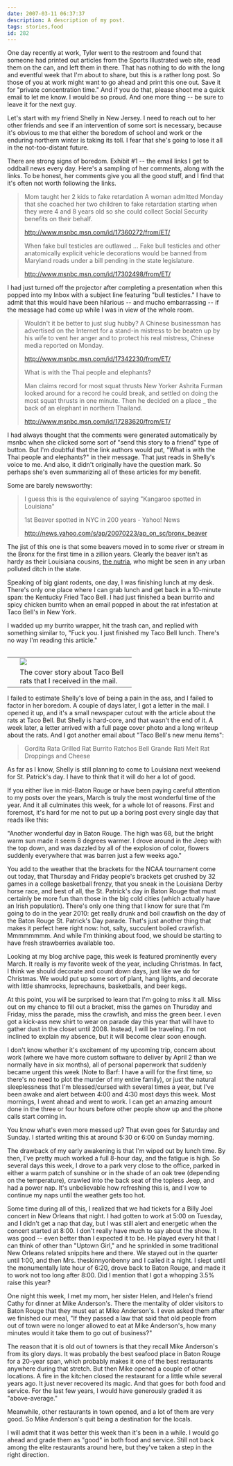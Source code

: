 ```yaml
---
date: 2007-03-11 06:37:37
description: A description of my post.
tags: stories,food
id: 282
---
```

One day recently at work, Tyler went to the restroom and found that someone had printed out articles from the Sports Illustrated web site, read them on the can, and left them in there.  That has nothing to do with the long and eventful week that I'm about to share, but this is a rather long post.  So those of you at work might want to go ahead and print this one out.  Save it for "private concentration time."  And if you do that, please shoot me a quick email to let me know.  I would be so proud.  And one more thing -- be sure to leave it for the next guy.

Let's start with my friend Shelly in New Jersey.  I need to reach out to her other friends and see if an intervention of some sort is necessary, because it's obvious to me that either the boredom of school and work or the enduring northern winter is taking its toll.  I fear that she's going to lose it all in the not-too-distant future.
<!--more-->
There are strong signs of boredom.  Exhibit #1 -- the email links I get to oddball news every day.  Here's a sampling of her comments, along with the links.  To be honest, her comments give you all the good stuff, and I find that it's often not worth following the links.

<blockquote>Mom taught her 2 kids to fake retardation
A woman admitted Monday that she coached her two children to fake retardation starting when they were 4 and 8 years old so she could collect Social Security benefits on their behalf.

<a href="http://www.msnbc.msn.com/id/17360272/from/ET/" target="_blank">http://www.msnbc.msn.com/id/17360272/from/ET/</a>

When fake bull testicles are outlawed ...
Fake bull testicles and other anatomically explicit vehicle decorations would be banned from Maryland roads under a bill pending in the state legislature.

<a href="http://www.msnbc.msn.com/id/17302498/from/ET/" target="_blank">http://www.msnbc.msn.com/id/17302498/from/ET/</a></blockquote>

I had just turned off the projector after completing a presentation when this popped into my Inbox with a subject line featuring "bull testicles."  I have to admit that this would have been hilarious -- and mucho embarrassing -- if the message had come up while I was in view of the whole room.

<blockquote>Wouldn't it be better to just slug hubby?
A Chinese businessman has advertised on the Internet for a stand-in mistress to be beaten up by his wife to vent her anger and to protect his real mistress, Chinese media reported on Monday.

<a href="http://www.msnbc.msn.com/id/17302498/from/ET/" target="_blank">http://www.msnbc.msn.com/id/17342230/from/ET/ 	</a>

What is with the Thai people and elephants?

Man claims record for most squat thrusts
New Yorker Ashrita Furman looked around for a record he could break, and settled on doing the most squat thrusts in one minute. Then he decided on a place _ the back of an elephant in northern Thailand.

<a href="http://www.msnbc.msn.com/id/17283620/from/ET/" target="_blank">http://www.msnbc.msn.com/id/17283620/from/ET/</a></blockquote>

I had always thought that the comments were generated automatically by msnbc when she clicked some sort of "send this story to a friend" type of button.  But I'm doubtful that the link authors would put, "What is with the Thai people and elephants?" in their message.  That just reads in Shelly's voice to me.  And also, it didn't originally have the question mark.  So perhaps she's even summarizing all of these articles for my benefit.

Some are barely newsworthy:

<blockquote>I guess this is the equivalence of saying "Kangaroo spotted in Louisiana"

1st Beaver spotted in NYC in 200 years - Yahoo! News

<a href="http://news.yahoo.com/s/ap/20070223/ap_on_sc/bronx_beaver" target="_blank">http://news.yahoo.com/s/ap/20070223/ap_on_sc/bronx_beaver</a></blockquote>

The jist of this one is that some beavers moved in to some river or stream in the Bronx for the first time in a zillion years.  Clearly the beaver isn't as hardy as their Louisiana cousins, <a href="http://theskinnyonbenny.com/dailyphoto/2007/page.php?year=2007&month=03&day=06" target="_blank">the nutria</a>, who might be seen in any urban polluted ditch in the state.

Speaking of big giant rodents, one day, I was finishing lunch at my desk.  There's only one place where I can grab lunch and get back in a 10-minute span:  the Kentucky Fried Taco Bell.  I had just finished a bean burrito and spicy chicken burrito when an email popped in about the rat infestation at Taco Bell's in New York.

I wadded up my burrito wrapper, hit the trash can, and replied with something similar to, "Fuck you.  I just finished my Taco Bell lunch.  There's no way I'm reading this article."

<table cell padding="2" align="right"><tr><td width="5" rowspan="2"><spacer type="block" width="5" height="1"></td><td width="250" ><img src="/img/rats.jpg"></td></tr><tr><td class="caption" width="250">The cover story about Taco Bell rats that I received in the mail.</td></tr></table>

I failed to estimate Shelly's love of being a pain in the ass, and I failed to factor in her boredom.  A couple of days later, I got a letter in the mail.  I opened it up, and it's a small newspaper cutout with the article about the rats at Taco Bell.  But Shelly is hard-core, and that wasn't the end of it.  A week later, a letter arrived with a full page cover photo and a long writeup about the rats.  And I got another email about "Taco Bell's new menu items":  

<blockquote>Gordita Rata
Grilled Rat Burrito
Ratchos Bell Grande
Rati Melt
Rat Droppings and Cheese</blockquote>

As far as I know, Shelly is still planning to come to Louisiana next weekend for St. Patrick's day.  I have to think that it will do her a lot of good.

If you either live in mid-Baton Rouge or have been paying careful attention to my posts over the years, March is truly the most wonderful time of the year.  And it all culminates this week, for a whole lot of reasons.  First and foremost, it's hard for me not to put up a boring post every single day that reads like this:

"Another wonderful day in Baton Rouge.  The high was 68, but the bright warm sun made it seem 8 degrees warmer.  I drove around in the Jeep with the top down, and was dazzled by all of the explosion of color, flowers suddenly everywhere that was barren just a few weeks ago."

You add to the weather that the brackets for the NCAA tournament come out today, that Thursday and Friday people's brackets get crushed by 32 games in a college basketball frenzy, that you sneak in the Louisiana Derby horse race, and best of all, the St. Patrick's day in Baton Rouge that must certainly be more fun than those in the big cold cities (which actually have an Irish population).  There's only one thing that I know for sure that I'm going to do in the year 2010:  get really drunk and boil crawfish on the day of the Baton Rouge St. Patrick's Day parade.  That's just another thing that makes it perfect here right now:  hot, salty, succulent boiled crawfish.  Mmmmmmmm.  And while I'm thinking about food, we should be starting to have fresh strawberries available too.

Looking at my blog archive page, this week is featured prominently every March.  It really is my favorite week of the year, including Christmas.  In fact, I think we should decorate and count down days, just like we do for Christmas.  We would put up some sort of plant, hang lights, and decorate with little shamrocks, leprechauns, basketballs, and beer kegs.

At this point, you will be surprised to learn that I'm going to miss it all.  Miss out on my chance to fill out a bracket, miss the games on Thursday and Friday, miss the parade, miss the crawfish, and miss the green beer.  I even got a kick-ass new shirt to wear on parade day this year that will have to gather dust in the closet until 2008.  Instead, I will be traveling.  I'm not inclined to explain my absence, but it will become clear soon enough.

I don't know whether it's excitement of my upcoming trip, concern about work (where we have more custom software to deliver by April 2 than we normally have in six months), all of personal paperwork that suddenly became urgent this week (Note to Barf:  I have a will for the first time, so there's no need to plot the murder of my entire family), or just the natural sleeplessness that I'm blessed/cursed with several times a year, but I've been awake and alert between 4:00 and 4:30 most days this week.  Most mornings, I went ahead and went to work.  I can get an amazing amount done in the three or four hours before other people show up and the phone calls start coming in.

You know what's even more messed up?  That even goes for Saturday and Sunday.  I started writing this at around 5:30 or 6:00 on Sunday morning.

The drawback of my early awakening is that I'm wiped out by lunch time.  By then, I've pretty much worked a full 8-hour day, and the fatigue is high.  So several days this week, I drove to a park very close to the office, parked in either a warm patch of sunshine or in the shade of an oak tree (depending on the temperature), crawled into the back seat of the topless Jeep, and had a power nap.  It's unbelievable how refreshing this is, and I vow to continue my naps until the weather gets too hot.

Some time during all of this, I realized that we had tickets for a Billy Joel concert in New Orleans that night.  I had gotten to work at 5:00 on Tuesday, and I didn't get a nap that day, but I was still alert and energetic when the concert started at 8:00.  I don't really have much to say about the show.  It was good -- even better than I expected it to be.  He played every hit that I can think of other than "Uptown Girl,"
and he sprinkled in some traditional New Orleans related snippits here and there.  We stayed out in the quarter until 1:00, and then Mrs. theskinnyonbenny and I called it a night.  I slept until the monumentally late hour of 6:20, drove back to Baton Rouge, and made it to work not too long after 8:00.  Did I mention that I got a whopping 3.5% raise this year?

One night this week, I met my mom, her sister Helen, and Helen's friend Cathy for dinner at Mike Anderson's.  There the mentality of older visitors to Baton Rouge that they must eat at Mike Anderson's.  I even asked them after we finished our meal, "If they passed a law that said that old people from out of town were no longer allowed to eat at Mike Anderson's, how many minutes would it take them to go out of business?"

The reason that it is old out of towners is that they recall Mike Anderson's from its glory days.  It was probably the best seafood place in Baton Rouge for a 20-year span, which probably makes it one of the best restaurants anywhere during that stretch.  But then Mike opened a couple of other locations.  A fire in the kitchen closed the restaurant for a little while several years ago.  It just never recovered its magic.  And that goes for both food and service.  For the last few years, I would have generously graded it as "above-average."

Meanwhile, other restaurants in town opened, and a lot of them are very good.  So Mike Anderson's quit being a destination for the locals.

I will admit that it was better this week than it's been in a while.  I would go ahead and grade them as "good" in both food and service.  Still not back among the elite restaurants around here, but they've taken a step in the right direction.
